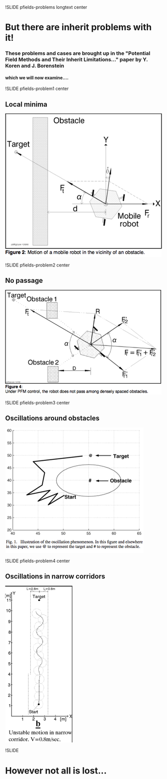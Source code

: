 !SLIDE pfields-problems longtext center

# But there are **inherit** problems with it!

### These problems and cases are brought up in the "Potential Field Methods and Their Inherit Limitations..." paper by Y. Koren and J. Borenstein

#### which we will now examine....

!SLIDE pfields-problem1 center

## Local minima 
![problem1](problem1.png)

!SLIDE pfields-problem2 center

## No passage

![problem2](problem2.png)

!SLIDE pfields-problem3 center

## Oscillations around obstacles

![problem3](problem3.png)

!SLIDE pfields-problem4 center

## Oscillations in narrow corridors

![problem4](problem4.png)

!SLIDE

# However not all is lost...
